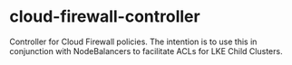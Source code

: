 # cloud-firewall-controller
Controller for Cloud Firewall policies. The intention is to use this in conjunction with NodeBalancers to facilitate ACLs for LKE Child Clusters.
